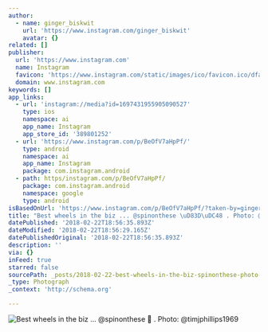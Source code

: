 ```yaml
---
author:
  - name: ginger_biskwit
    url: 'https://www.instagram.com/ginger_biskwit'
    avatar: {}
related: []
publisher:
  url: 'https://www.instagram.com'
  name: Instagram
  favicon: 'https://www.instagram.com/static/images/ico/favicon.ico/dfa85bb1fd63.ico'
  domain: www.instagram.com
keywords: []
app_links:
  - url: 'instagram://media?id=1697431955905090527'
    type: ios
    namespace: ai
    app_name: Instagram
    app_store_id: '389801252'
  - url: 'https://www.instagram.com/p/BeOfV7aHpPf/'
    type: android
    namespace: ai
    app_name: Instagram
    package: com.instagram.android
  - path: https/instagram.com/p/BeOfV7aHpPf/
    package: com.instagram.android
    namespace: google
    type: android
isBasedOnUrl: 'https://www.instagram.com/p/BeOfV7aHpPf/?taken-by=ginger_biskwit'
title: "Best wheels in the biz ... @spinonthese \uD83D\uDC48 . Photo: @timjphillips1969"
datePublished: '2018-02-22T18:56:35.893Z'
dateModified: '2018-02-22T18:56:29.165Z'
datePublishedOriginal: '2018-02-22T18:56:35.893Z'
description: ''
via: {}
inFeed: true
starred: false
sourcePath: _posts/2018-02-22-best-wheels-in-the-biz-spinonthese-photo-timjphi.md
_type: Photograph
_context: 'http://schema.org'

---
```

![Best wheels in the biz ... @spinonthese  . Photo: @timjphillips1969](https://scontent-iad3-1.cdninstagram.com/vp/822e967ca0d7047264983320fb20c07b/5B486B15/t51.2885-15/e35/26868795_220859095147858_4711316211583942656_n.jpg)